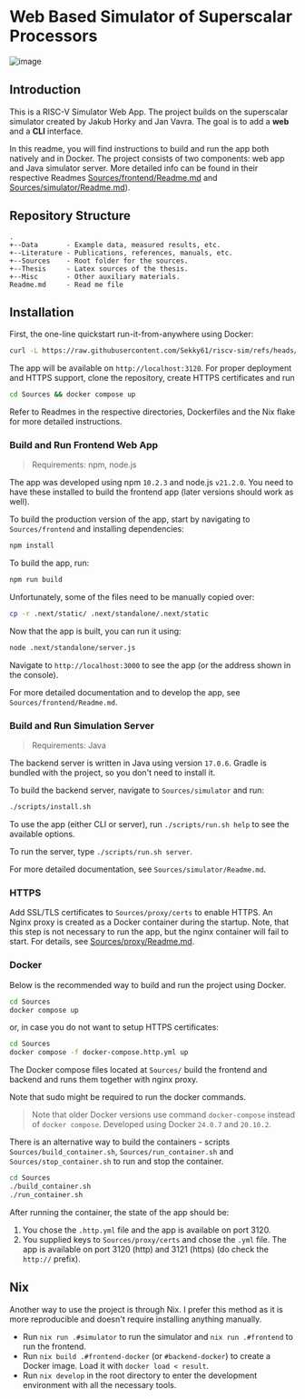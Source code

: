 # Web Based Simulator of Superscalar Processors

![image](https://github.com/user-attachments/assets/c0d9b4ea-a7fc-4445-bf57-5ec339f674c6)

## Introduction

This is a RISC-V Simulator Web App. The project builds on the superscalar simulator created by Jakub Horky and Jan Vavra. The goal is to add a **web** and a **CLI** interface.

In this readme, you will find instructions to build and run the app both natively and in Docker.
The project consists of two components: web app and Java simulator server. More detailed info can be found in their respective Readmes [Sources/frontend/Readme.md](Sources/frontend/Readme.md) and [Sources/simulator/Readme.md](Sources/simulator/Readme.md)).

## Repository Structure

    .
    +--Data       - Example data, measured results, etc.
    +--Literature - Publications, references, manuals, etc.
    +--Sources    - Root folder for the sources.
    +--Thesis     - Latex sources of the thesis.
    +--Misc       - Other auxiliary materials.
    Readme.md     - Read me file

## Installation

First, the one-line quickstart run-it-from-anywhere using Docker:
```bash
curl -L https://raw.githubusercontent.com/Sekky61/riscv-sim/refs/heads/master/Sources/docker-compose.http.yml | docker compose -f - up
```
The app will be available on `http://localhost:3120`.
For proper deployment and HTTPS support, clone the repository, create HTTPS certificates and run
```bash
cd Sources && docker compose up
```

Refer to Readmes in the respective directories, Dockerfiles and the Nix flake for more detailed instructions.

### Build and Run Frontend Web App

> Requirements: npm, node.js

The app was developed using npm `10.2.3` and node.js `v21.2.0`.
You need to have these installed to build the frontend app (later versions should work as well).

To build the production version of the app, start by navigating to `Sources/frontend` and installing dependencies:

```bash
npm install
```

To build the app, run:

```bash
npm run build
```

Unfortunately, some of the files need to be manually copied over:
```bash
cp -r .next/static/ .next/standalone/.next/static
```

Now that the app is built, you can run it using:
```bash
node .next/standalone/server.js
```
Navigate to `http://localhost:3000` to see the app (or the address shown in the console).

For more detailed documentation and to develop the app, see `Sources/frontend/Readme.md`.

### Build and Run Simulation Server

> Requirements: Java

The backend server is written in Java using version `17.0.6`. Gradle is bundled with the project, so you don't need to install it.

To build the backend server, navigate to `Sources/simulator` and run:

```bash
./scripts/install.sh
```

To use the app (either CLI or server), run `./scripts/run.sh help` to see the available options.

To run the server, type `./scripts/run.sh server`.

For more detailed documentation, see `Sources/simulator/Readme.md`.

### HTTPS

Add SSL/TLS certificates to `Sources/proxy/certs` to enable HTTPS.
An Nginx proxy is created as a Docker container during the startup.
Note, that this step is not necessary to run the app, but the nginx container will fail to start.
For details, see [Sources/proxy/Readme.md](Sources/proxy/Readme.md).

### Docker

Below is the recommended way to build and run the project using Docker.

```bash
cd Sources
docker compose up
```

or, in case you do not want to setup HTTPS certificates:

```bash
cd Sources
docker compose -f docker-compose.http.yml up
```

The Docker compose files located at `Sources/` build the frontend and backend and runs them together with nginx proxy.

Note that sudo might be required to run the docker commands.

> Note that older Docker versions use command `docker-compose` instead of `docker compose`. Developed using Docker `24.0.7` and `20.10.2`.

There is an alternative way to build the containers - scripts `Sources/build_container.sh`, `Sources/run_container.sh` and `Sources/stop_container.sh` to run and stop the container.

```bash
cd Sources
./build_container.sh
./run_container.sh
```

After running the container, the state of the app should be:
1. You chose the `.http.yml` file and the app is available on port 3120.
2. You supplied keys to `Sources/proxy/certs` and chose the `.yml` file. The app is available on port 3120 (http) and 3121 (https) (do check the `http://` prefix).

## Nix

Another way to use the project is through Nix.
I prefer this method as it is more reproducible and doesn't require installing anything manually.

- Run `nix run .#simulator` to run the simulator and `nix run .#frontend` to run the frontend.
- Run `nix build .#frontend-docker` (or `#backend-docker`) to create a Docker image. Load it with `docker load < result`.
- Run `nix develop` in the root directory to enter the development environment with all the necessary tools.

